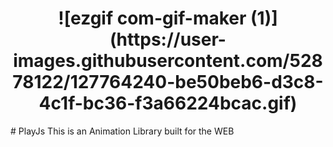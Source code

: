 <h1 align="center">
  <img>![ezgif com-gif-maker (1)](https://user-images.githubusercontent.com/52878122/127764240-be50beb6-d3c8-4c1f-bc36-f3a66224bcac.gif)</img>
</h1> 
# PlayJs
This is an Animation Library built for the WEB

